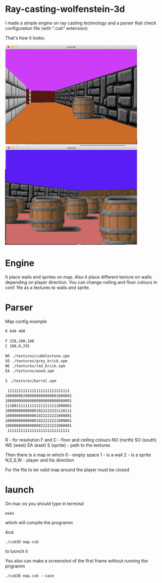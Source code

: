 # Ray-casting-wolfenstein-3d
I made a simple engine on ray casting technology and a parser that check configuration file (with ".cub" extension)

That's how it looks:

<img src="/img/img1.png" width="426" height="320">
<img src="/img/img2.png" width="426" height="320">

# Engine

It place walls and sprites on map. Also it place different texture on walls depending on player direction. You can change ceiling and floor colours in conf. file as a textures to walls and sprite.

# Parser
 
Map config example 

```
R 640 480

F 220,100,100
C 100,0,255

NO ./textures/cubblestone.xpm
SO ./textures/grey_brick.xpm
WE ./textures/red_brick.xpm
EA ./textures/wood.xpm

S ./textures/barrel.xpm

 1111111111111111111111111111
100000002000000000000001000001
100000000000000000000000000001
111001111111111111111111000001
100000000000001022222221110111
100000000000001022222221000001
10000000000000102222222100N001
100000000000000022222221000001
 1111111111111111111111111111
```

R  - for resolution
F and C - floor and ceiling colours
NO (north) SO (south) WE (west) EA (east) S (sprite) - path to the textures

Then there is a map in which
0 - empty space
1 - is a wall
2 - is a sprite
N,E,S,W - player and his direction

For the file to be valid map around the player must be closed

# launch

On mac os you should type in terminal
```
make
```
which will compile the programm

And
```
./cub3D map.cub
```
to luonch it

You also can make a screenshot of the first frame without running the prigramm

```
./cub3D map.cub --save
```
